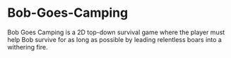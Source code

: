 # Bob-Goes-Camping
Bob Goes Camping is a 2D top-down survival game where the player must help Bob survive for as long as possible by leading relentless boars into a withering fire.
